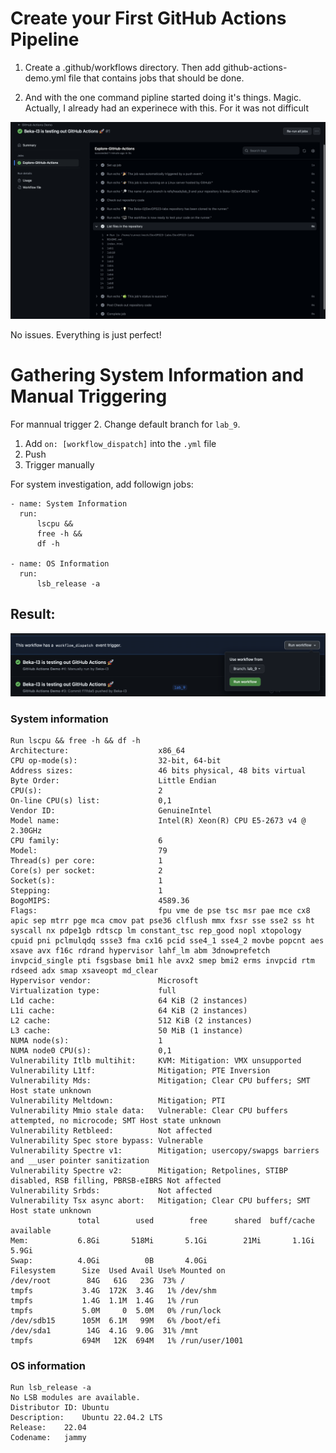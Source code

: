 # Create your First GitHub Actions Pipeline

1. Create a .github/workflows directory. Then add github-actions-demo.yml file that contains jobs that should be done.

2. And with the one command pipline started doing it's things. Magic. Actually, I already had an experinece with this. For it was not difficult

![Alt text](<img/Screenshot 2023-08-01 at 9.17.48 PM.png>)

No issues. Everything is just perfect!


# Gathering System Information and Manual Triggering

For mannual trigger
2. Change default branch for `lab_9`.
1. Add `on: [workflow_dispatch]` into the `.yml` file
3. Push
4. Trigger manually 

For system investigation, add followign jobs:
```
- name: System Information
  run: 
      lscpu &&
      free -h &&
      df -h

- name: OS Information
  run:
      lsb_release -a
```

## Result:

![Alt text](<img/Screenshot 2023-08-01 at 9.40.51 PM.png>)

### System information
```
Run lscpu && free -h && df -h
Architecture:                    x86_64
CPU op-mode(s):                  32-bit, 64-bit
Address sizes:                   46 bits physical, 48 bits virtual
Byte Order:                      Little Endian
CPU(s):                          2
On-line CPU(s) list:             0,1
Vendor ID:                       GenuineIntel
Model name:                      Intel(R) Xeon(R) CPU E5-2673 v4 @ 2.30GHz
CPU family:                      6
Model:                           79
Thread(s) per core:              1
Core(s) per socket:              2
Socket(s):                       1
Stepping:                        1
BogoMIPS:                        4589.36
Flags:                           fpu vme de pse tsc msr pae mce cx8 apic sep mtrr pge mca cmov pat pse36 clflush mmx fxsr sse sse2 ss ht syscall nx pdpe1gb rdtscp lm constant_tsc rep_good nopl xtopology cpuid pni pclmulqdq ssse3 fma cx16 pcid sse4_1 sse4_2 movbe popcnt aes xsave avx f16c rdrand hypervisor lahf_lm abm 3dnowprefetch invpcid_single pti fsgsbase bmi1 hle avx2 smep bmi2 erms invpcid rtm rdseed adx smap xsaveopt md_clear
Hypervisor vendor:               Microsoft
Virtualization type:             full
L1d cache:                       64 KiB (2 instances)
L1i cache:                       64 KiB (2 instances)
L2 cache:                        512 KiB (2 instances)
L3 cache:                        50 MiB (1 instance)
NUMA node(s):                    1
NUMA node0 CPU(s):               0,1
Vulnerability Itlb multihit:     KVM: Mitigation: VMX unsupported
Vulnerability L1tf:              Mitigation; PTE Inversion
Vulnerability Mds:               Mitigation; Clear CPU buffers; SMT Host state unknown
Vulnerability Meltdown:          Mitigation; PTI
Vulnerability Mmio stale data:   Vulnerable: Clear CPU buffers attempted, no microcode; SMT Host state unknown
Vulnerability Retbleed:          Not affected
Vulnerability Spec store bypass: Vulnerable
Vulnerability Spectre v1:        Mitigation; usercopy/swapgs barriers and __user pointer sanitization
Vulnerability Spectre v2:        Mitigation; Retpolines, STIBP disabled, RSB filling, PBRSB-eIBRS Not affected
Vulnerability Srbds:             Not affected
Vulnerability Tsx async abort:   Mitigation; Clear CPU buffers; SMT Host state unknown
               total        used        free      shared  buff/cache   available
Mem:           6.8Gi       518Mi       5.1Gi        21Mi       1.1Gi       5.9Gi
Swap:          4.0Gi          0B       4.0Gi
Filesystem      Size  Used Avail Use% Mounted on
/dev/root        84G   61G   23G  73% /
tmpfs           3.4G  172K  3.4G   1% /dev/shm
tmpfs           1.4G  1.1M  1.4G   1% /run
tmpfs           5.0M     0  5.0M   0% /run/lock
/dev/sdb15      105M  6.1M   99M   6% /boot/efi
/dev/sda1        14G  4.1G  9.0G  31% /mnt
tmpfs           694M   12K  694M   1% /run/user/1001
```

### OS information

```
Run lsb_release -a
No LSB modules are available.
Distributor ID:	Ubuntu
Description:	Ubuntu 22.04.2 LTS
Release:	22.04
Codename:	jammy
```